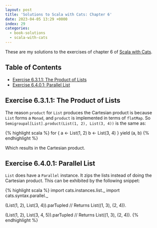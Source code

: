 ```yaml
---
layout: post
title: 'Solutions to Scala with Cats: Chapter 6'
date: 2023-04-05 13:29 +0000
index: 29
categories:
  - book-solutions
  - scala-with-cats
---
```


These are my solutions to the exercises of chapter 6 of [Scala with
Cats][scala-with-cats].

[scala-with-cats]: https://www.scalawithcats.com/

## Table of Contents

- [Exercise 6.3.1.1: The Product of Lists](#exercise-6311-the-product-of-lists)
- [Exercise 6.4.0.1: Parallel List](#exercise-6401-parallel-list)

## Exercise 6.3.1.1: The Product of Lists

The reason `product` for `List` produces the Cartesian product is because `List`
forms a `Monad`, and `product` is implemented in terms of `flatMap`. So
`Semigroupal[List].product(List(1, 2), List(3, 4))` is the same as:

{% highlight scala %}
for {
  a <- List(1, 2)
  b <- List(3, 4)
} yield (a, b)
{% endhighlight %}

Which results in the Cartesian product.

## Exercise 6.4.0.1: Parallel List

`List` does have a `Parallel` instance. It zips the lists instead of doing the
Cartesian product. This can be exhibited by the following snippet:

{% highlight scala %}
import cats.instances.list._
import cats.syntax.parallel._

(List(1, 2), List(3, 4)).parTupled
// Returns List((1, 3), (2, 4)).

(List(1, 2), List(3, 4, 5)).parTupled
// Returns List((1, 3), (2, 4)).
{% endhighlight %}
